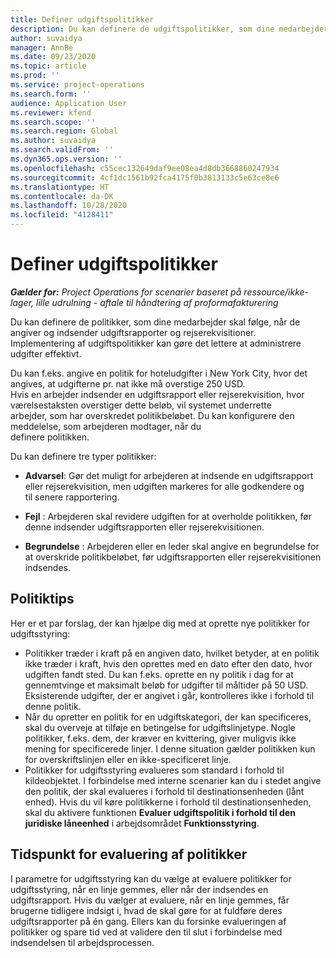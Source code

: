 ```yaml
---
title: Definer udgiftspolitikker
description: Du kan definere de udgiftspolitikker, som dine medarbejder skal følge, når de angiver og indsender udgiftsrapporter og rejserekvisitioner.
author: suvaidya
manager: AnnBe
ms.date: 09/23/2020
ms.topic: article
ms.prod: ''
ms.service: project-operations
ms.search.form: ''
audience: Application User
ms.reviewer: kfend
ms.search.scope: ''
ms.search.region: Global
ms.author: suvaidya
ms.search.validFrom: ''
ms.dyn365.ops.version: ''
ms.openlocfilehash: c55cec132649daf9ee08ea4d8db3668860247934
ms.sourcegitcommit: 4cf1dc1561b92fca4175f0b3813133c5e63ce8e6
ms.translationtype: HT
ms.contentlocale: da-DK
ms.lasthandoff: 10/28/2020
ms.locfileid: "4128411"
---
```

# <a name="define-expense-policies"></a>Definer udgiftspolitikker

_**Gælder for:** Project Operations for scenarier baseret på ressource/ikke-lager, lille udrulning - aftale til håndtering af proformafakturering_

Du kan definere de politikker, som dine medarbejder skal følge, når de angiver og indsender udgiftsrapporter og rejserekvisitioner.         
Implementering af udgiftspolitikker kan gøre det lettere at administrere udgifter effektivt.         

Du kan f.eks. angive en politik for hoteludgifter i New York City, hvor det angives, at udgifterne pr. nat ikke må overstige 250 USD.       
Hvis en arbejder indsender en udgiftsrapport eller rejserekvisition, hvor værelsestaksten overstiger dette beløb, vil systemet underrette         
arbejder, som har overskredet politikbeløbet. Du kan konfigurere den meddelelse, som arbejderen modtager, når du        
definere politikken.      
        
Du kan definere tre typer politikker:         
        
- **Advarsel**: Gør det muligt for arbejderen at indsende en udgiftsrapport eller rejserekvisition, men udgiften markeres for alle godkendere og         
  til senere rapportering.        

- **Fejl** : Arbejderen skal revidere udgiften for at overholde politikken, før denne indsender udgiftsrapporten eller rejserekvisitionen.        
 
 - **Begrundelse** : Arbejderen eller en leder skal angive en begrundelse for at overskride politikbeløbet, før udgiftsrapporten eller rejserekvisitionen indsendes.        

## <a name="policy-tips"></a>Politiktips
Her er et par forslag, der kan hjælpe dig med at oprette nye politikker for udgiftsstyring: 

- Politikker træder i kraft på en angiven dato, hvilket betyder, at en politik ikke træder i kraft, hvis den oprettes med en dato efter den dato, hvor udgiften fandt sted. Du kan f.eks. oprette en ny politik i dag for at gennemtvinge et maksimalt beløb for udgifter til måltider på 50 USD. Eksisterende udgifter, der er angivet i går, kontrolleres ikke i forhold til denne politik.
- Når du opretter en politik for en udgiftskategori, der kan specificeres, skal du overveje at tilføje en betingelse for udgiftslinjetype. Nogle politikker, f.eks. dem, der kræver en kvittering, giver muligvis ikke mening for specificerede linjer. I denne situation gælder politikken kun for overskriftslinjen eller en ikke-specificeret linje. 
- Politikker for udgiftsstyring evalueres som standard i forhold til kildeobjektet. I forbindelse med interne scenarier kan du i stedet angive den politik, der skal evalueres i forhold til destinationsenheden (lånt enhed). Hvis du vil køre politikkerne i forhold til destinationsenheden, skal du aktivere funktionen **Evaluer udgiftspolitik i forhold til den juridiske låneenhed** i arbejdsområdet **Funktionsstyring**.

## <a name="when-to-evaluate-policies"></a>Tidspunkt for evaluering af politikker

I parametre for udgiftsstyring kan du vælge at evaluere politikker for udgiftsstyring, når en linje gemmes, eller når der indsendes en udgiftsrapport. Hvis du vælger at evaluere, når en linje gemmes, får brugerne tidligere indsigt i, hvad de skal gøre for at fuldføre deres udgiftsrapporter på én gang. Ellers kan du forsinke evalueringen af politikker og spare tid ved at validere den til slut i forbindelse med indsendelsen til arbejdsprocessen.
